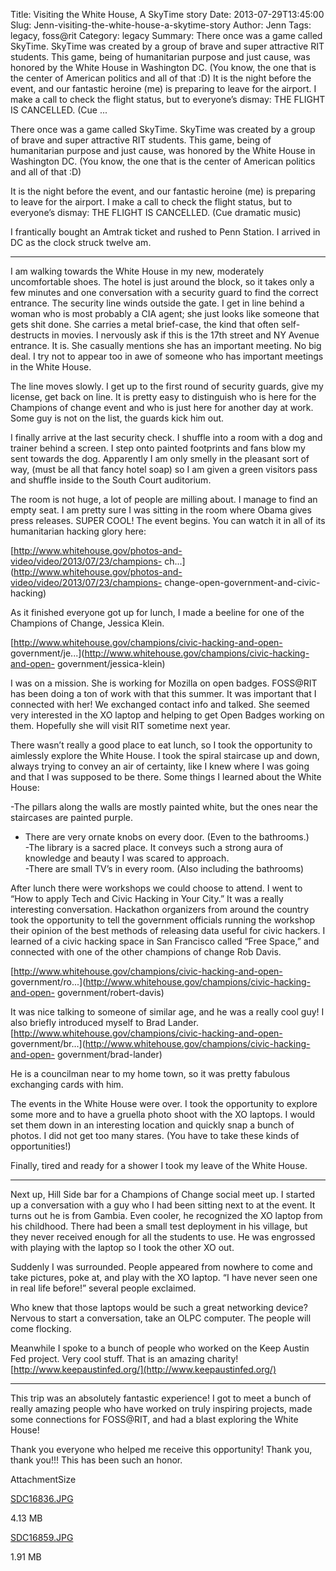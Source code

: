 Title: Visiting the White House, A SkyTime story
Date: 2013-07-29T13:45:00
Slug: Jenn-visiting-the-white-house-a-skytime-story
Author: Jenn
Tags: legacy, foss@rit
Category: legacy
Summary: There once was a game called SkyTime. SkyTime was created by a group of brave and super attractive RIT students. This game, being of humanitarian purpose and just cause, was honored by the White House in Washington DC. (You know, the one that is the center of American politics and all of that :D)  It is the night before the event, and our fantastic heroine (me) is preparing to leave for the airport. I make a call to check the flight status, but to everyone’s dismay: THE FLIGHT IS CANCELLED. (Cue ... 

There once was a game called SkyTime. SkyTime was created by a group of brave
and super attractive RIT students. This game, being of humanitarian purpose
and just cause, was honored by the White House in Washington DC. (You know,
the one that is the center of American politics and all of that :D)

It is the night before the event, and our fantastic heroine (me) is preparing
to leave for the airport. I make a call to check the flight status, but to
everyone’s dismay: THE FLIGHT IS CANCELLED. (Cue dramatic music)

I frantically bought an Amtrak ticket and rushed to Penn Station. I arrived in
DC as the clock struck twelve am.

---

I am walking towards the White House in my new, moderately uncomfortable
shoes. The hotel is just around the block, so it takes only a few minutes and
one conversation with a security guard to find the correct entrance. The
security line winds outside the gate. I get in line behind a woman who is most
probably a CIA agent; she just looks like someone that gets shit done. She
carries a metal brief-case, the kind that often self-destructs in movies. I
nervously ask if this is the 17th street and NY Avenue entrance. It is. She
casually mentions she has an important meeting. No big deal. I try not to
appear too in awe of someone who has important meetings in the White House.

The line moves slowly. I get up to the first round of security guards, give my
license, get back on line. It is pretty easy to distinguish who is here for
the Champions of change event and who is just here for another day at work.
Some guy is not on the list, the guards kick him out.

I finally arrive at the last security check. I shuffle into a room with a dog
and trainer behind a screen. I step onto painted footprints and fans blow my
sent towards the dog. Apparently I am only smelly in the pleasant sort of way,
(must be all that fancy hotel soap) so I am given a green visitors pass and
shuffle inside to the South Court auditorium.

The room is not huge, a lot of people are milling about. I manage to find an
empty seat. I am pretty sure I was sitting in the room where Obama gives press
releases. SUPER COOL! The event begins. You can watch it in all of its
humanitarian hacking glory here:

[http://www.whitehouse.gov/photos-and-video/video/2013/07/23/champions-
ch...](http://www.whitehouse.gov/photos-and-video/video/2013/07/23/champions-
change-open-government-and-civic-hacking)

As it finished everyone got up for lunch, I made a beeline for one of the
Champions of Change, Jessica Klein.

[http://www.whitehouse.gov/champions/civic-hacking-and-open-
government/je...](http://www.whitehouse.gov/champions/civic-hacking-and-open-
government/jessica-klein)

I was on a mission. She is working for Mozilla on open badges. FOSS@RIT has
been doing a ton of work with that this summer. It was important that I
connected with her! We exchanged contact info and talked. She seemed very
interested in the XO laptop and helping to get Open Badges working on them.
Hopefully she will visit RIT sometime next year.

There wasn’t really a good place to eat lunch, so I took the opportunity to
aimlessly explore the White House. I took the spiral staircase up and down,
always trying to convey an air of certainty, like I knew where I was going and
that I was supposed to be there. Some things I learned about the White House:

-The pillars along the walls are mostly painted white, but the ones near the staircases are painted purple.  
- There are very ornate knobs on every door. (Even to the bathrooms.)  
-The library is a sacred place. It conveys such a strong aura of knowledge and beauty I was scared to approach.  
-There are small TV’s in every room. (Also including the bathrooms)

After lunch there were workshops we could choose to attend. I went to “How to
apply Tech and Civic Hacking in Your City.” It was a really interesting
conversation. Hackathon organizers from around the country took the
opportunity to tell the government officials running the workshop their
opinion of the best methods of releasing data useful for civic hackers. I
learned of a civic hacking space in San Francisco called “Free Space,” and
connected with one of the other champions of change Rob Davis.

[http://www.whitehouse.gov/champions/civic-hacking-and-open-
government/ro...](http://www.whitehouse.gov/champions/civic-hacking-and-open-
government/robert-davis)

It was nice talking to someone of similar age, and he was a really cool guy! I
also briefly introduced myself to Brad Lander.
[http://www.whitehouse.gov/champions/civic-hacking-and-open-
government/br...](http://www.whitehouse.gov/champions/civic-hacking-and-open-
government/brad-lander)

He is a councilman near to my home town, so it was pretty fabulous exchanging
cards with him.

The events in the White House were over. I took the opportunity to explore
some more and to have a gruella photo shoot with the XO laptops. I would set
them down in an interesting location and quickly snap a bunch of photos. I did
not get too many stares. (You have to take these kinds of opportunities!)

Finally, tired and ready for a shower I took my leave of the White House.

---

Next up, Hill Side bar for a Champions of Change social meet up. I started up
a conversation with a guy who I had been sitting next to at the event. It
turns out he is from Gambia. Even cooler, he recognized the XO laptop from his
childhood. There had been a small test deployment in his village, but they
never received enough for all the students to use. He was engrossed with
playing with the laptop so I took the other XO out.

Suddenly I was surrounded. People appeared from nowhere to come and take
pictures, poke at, and play with the XO laptop. “I have never seen one in real
life before!” several people exclaimed.

Who knew that those laptops would be such a great networking device? Nervous
to start a conversation, take an OLPC computer. The people will come flocking.

Meanwhile I spoke to a bunch of people who worked on the Keep Austin Fed
project. Very cool stuff. That is an amazing charity!
[http://www.keepaustinfed.org/](http://www.keepaustinfed.org/)

---

This trip was an absolutely fantastic experience! I got to meet a bunch of
really amazing people who have worked on truly inspiring projects, made some
connections for FOSS@RIT, and had a blast exploring the White House!

Thank you everyone who helped me receive this opportunity! Thank you, thank
you!!! This has been such an honor.

AttachmentSize

[SDC16836.JPG](http://foss.rit.edu/files/SDC16836.JPG)

4.13 MB

[SDC16859.JPG](http://foss.rit.edu/files/SDC16859.JPG)

1.91 MB


